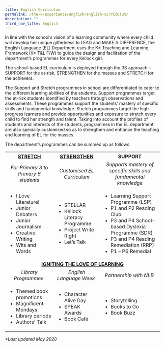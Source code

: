 ```yaml
---
title: English Curriculum
permalink: /the-k-experience/english/english-curriculum/
description: ""
third_nav_title: English
---
```

<p>In line with the school&rsquo;s vision of a learning community where every child will develop her unique giftedness to LEAD and MAKE A DIFFERENCE, the English Language (EL) Department uses the K* Teaching and Learning Framework (K* T&amp;L F/W) to guide the design and facilitation of the department&rsquo;s programmes for every Kellock girl.&nbsp;</p>
<p>The school-based EL curriculum is deployed through the 3S approach &ndash; SUPPORT for the at-risk, STRENGTHEN for the masses and STRETCH for the achievers.</p>
<p>The Support and Stretch programmes in school are differentiated to cater to the different learning abilities of the students. Support programmes target the at-risk students identified by teachers through observations and assessments. These programmes support the students&rsquo; mastery of specific skills and fundamental knowledge. Stretch programmes target the high progress learners and provide opportunities and exposure to stretch every child to find her strength and talent. Taking into account the profiles of students and interests of the students, programmes in the EL department are also specially customised so as to strengthen and enhance the teaching and learning of EL for the masses.&nbsp;</p>
<p>The department&rsquo;s programmes can be summed up as follows:</p>
<table>
<tbody>
<tr>
<th style="text-align: center;"><a href="/the-k-experience/english/english-curriculum/stretch/i-love-lit/" target="">
STRETCH</a></th>
<th style="text-align: center;"><a href="/the-k-experience/english/english-curriculum/strengthen/stellar/" target="">STRENGTHEN</a></th>
<th style="text-align: center;">SUPPORT</th>
</tr>
<tr>
<td style="text-align: center;"><em>For Primary 3 to Primary 6 students</em></td>
<td style="text-align: center;"><em>Customised EL Curriculum</em></td>
<td style="text-align: center;"><em>Supports mastery of specific skills and fundamental knowledge</em></td>
</tr>
<tr>
<td>
<ul>
<li>I Love Literature!</li>
<li>Junior Debaters</li>
<li>Junior Journalism</li>
<li>Creative Writing&nbsp;</li>
<li>Wits and Words</li>
</ul>
</td>
<td>
<ul>
<li>STELLAR</li>
<li>Kellock Literacy Programme</li>
<li>Project Write Right</li>
<li>Let&rsquo;s Talk</li>
</ul>
</td>
<td>
<ul>
<li>Learning Support Programme (LSP)</li>
<li>P1 and P2 Reading Club</li>
<li>P3 and P4 School-based Dyslexia Programme (SDR)</li>
<li>P3 and P4 Reading Remediation (RRP)</li>
<li>P1 &ndash; P6 Remedial&nbsp;</li>
</ul>
</td>
</tr>
<tr>
<td style="text-align: center;" colspan="3"><strong><a href="/the-k-experience/english/english-curriculum/ignite-the-love-of-learning/english-week/" target="">IGNITING THE LOVE OF LEARNING </a></strong></td>
</tr>
<tr>
<td style="text-align: center;"><em>Library Programmes&nbsp;</em></td>
<td style="text-align: center;"><em>English Language Week&nbsp;</em></td>
<td style="text-align: center;"><em>Partnership with NLB&nbsp;</em></td>
</tr>
<tr>
<td>
<ul>
<li>Themed book promotions</li>
<li>Magnificent Mondays</li>
<li>Library periods</li>
<li>Authors&rsquo; Talk</li>
</ul>
</td>
<td>
<ul>
<li>Character Alive Day</li>
<li>SPEAK Awards</li>
<li>Book Caf&eacute;</li>
</ul>
</td>
<td>
<ul>
<li>Storytelling</li>
<li>Books to Go</li>
<li>Book Buzz</li>
</ul>
</td>
</tr>
</tbody>
</table>
<p><em>*Last updated May 2020</em></p>